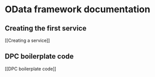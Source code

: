 # OData framework documentation

## Creating the first service

[[Creating a service]]

## DPC boilerplate code

[[DPC boilerplate code]]

